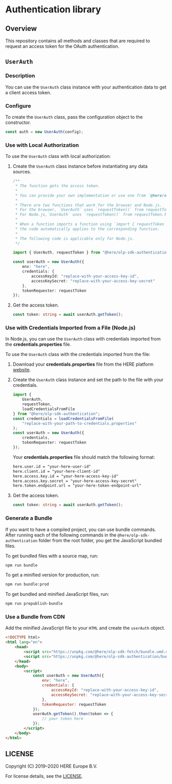 # Authentication library

## Overview

This repository contains all methods and classes that are required to request an access token for the OAuth authentication.

## `UserAuth`

### Description

You can use the `UserAuth` class instance with your authentication data to get a client access token.

### Configure

To create the `UserAuth` class, pass the configuration object to the constructor.

```typescript
const auth = new UserAuth(config);
```

### Use with Local Authorization

To use the `UserAuth` class with local authorization:

1. Create the `UserAuth` class instance before instantiating any data sources.

    ```typescript
    /**
     * The function gets the access token.
     *
     * You can provide your own implementation or use one from `@here/olp-sdk-authentication`.
     *
     * There are two functions that work for the browser and Node.js.
     * For the browser, `UserAuth` uses `requestToken()` from requestToken.web.ts.
     * For Node.js,`UserAuth` uses `requestToken()` from requestToken.ts.
     *
     * When a function imports a function using `import { requestToken }` from "@here/olp-sdk-authentication"`,
     * the code automatically applies to the corresponding function.
     *
     * The following code is applicable only for Node.js.
     */

    import { UserAuth, requestToken } from "@here/olp-sdk-authentication";

    const userAuth = new UserAuth({
        env: "here",
        credentials: {
            accessKeyId: "replace-with-your-access-key-id",
            accessKeySecret: "replace-with-your-access-key-secret"
        },
        tokenRequester: requestToken
    });
    ```

2. Get the access token.

    ```typescript
    const token: string = await userAuth.getToken();
    ```

### Use with Credentials Imported from a File (Node.js)

In Node.js, you can use the `UserAuth` class with credentials imported from the **credentials.properties** file.

To use the `UserAuth` class with the credentials imported from the file:

1. Download your **credentials.properties** file from the HERE platform [website](https://developer.here.com/documentation/access-control/user-guide/topics/get-credentials.html).
2. Create the `UserAuth` class instance and set the path to the file with your credentials.

    ```typescript
    import {
        UserAuth,
        requestToken,
        loadCredentialsFromFile
    } from "@here/olp-sdk-authentication";
    const credentials = loadCredentialsFromFile(
        "replace-with-your-path-to-credentials.properties"
    );
    const userAuth = new UserAuth({
        credentials,
        tokenRequester: requestToken
    });
    ```

    Your **credentials.properties** file should match the following format:

    ```txt
    here.user.id = "your-here-user-id"
    here.client.id = "your-here-client-id"
    here.access.key.id = "your-here-access-key-id"
    here.access.key.secret = "your-here-access-key-secret"
    here.token.endpoint.url = "your-here-token-endpoint-url"
    ```

3. Get the access token.

    ```typescript
    const token: string = await userAuth.getToken();
    ```

### Generate a Bundle

If you want to have a compiled project, you can use bundle commands. After running each of the following commands in the `@here/olp-sdk-authentication` folder from the root folder, you get the JavaScript bundled files.

To get bundled files with a source map, run:

```sh
npm run bundle
```

To get a minified version for production, run:

```sh
npm run bundle:prod
```

To get bundled and minified JavaScript files, run:

```sh
npm run prepublish-bundle
```

### Use a Bundle from CDN

Add the minified JavaScript file to your `HTML` and create the `userAuth` object.

```html
<!DOCTYPE html>
<html lang="en">
    <head>
        <script src="https://unpkg.com/@here/olp-sdk-fetch/bundle.umd.min.js"></script>
        <script src="https://unpkg.com/@here/olp-sdk-authentication/bundle.umd.min.js"></script>
    </head>
    <body>
        <script>
            const userAuth = new UserAuth({
                env: "here",
                credentials: {
                    accessKeyId: "replace-with-your-access-key-id",
                    accessKeySecret: "replace-with-your-access-key-secret"
                },
                tokenRequester: requestToken
            });
            userAuth.getToken().then(token => {
                // your token here
            });
        </script>
    </body>
</html>
```

## LICENSE

Copyright (C) 2019–2020 HERE Europe B.V.

For license details, see the [LICENSE](LICENSE).
